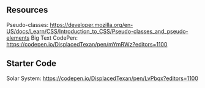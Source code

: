 ## Resources

Pseudo-classes: https://developer.mozilla.org/en-US/docs/Learn/CSS/Introduction_to_CSS/Pseudo-classes_and_pseudo-elements
Big Text CodePen: https://codepen.io/DisplacedTexan/pen/mYmRWz?editors=1100

## Starter Code

Solar System: https://codepen.io/DisplacedTexan/pen/LvPbqx?editors=1100
